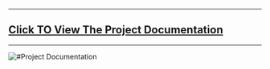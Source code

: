
---
## [Click TO View The Project Documentation](https://github.com/LearnCode801/Flight-Fare-Predictor-App/blob/main/Report.pdf)
---

![#Project Documentation](https://github.com/LearnCode801/Flight-Fare-Predictor-App/blob/main/Screenshot%202024-10-30%20125817.png)



